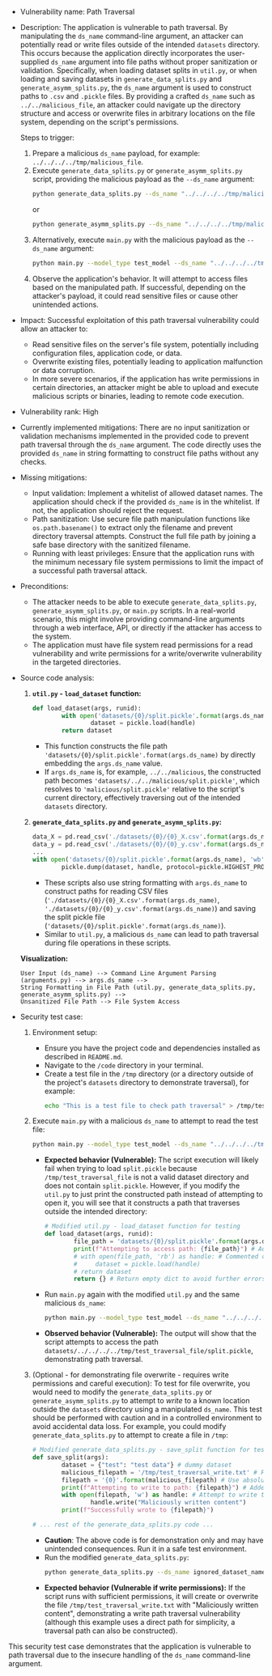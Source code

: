 - Vulnerability name: Path Traversal

- Description:
    The application is vulnerable to path traversal. By manipulating the `ds_name` command-line argument, an attacker can potentially read or write files outside of the intended `datasets` directory. This occurs because the application directly incorporates the user-supplied `ds_name` argument into file paths without proper sanitization or validation. Specifically, when loading dataset splits in `util.py`, or when loading and saving datasets in `generate_data_splits.py` and `generate_asymm_splits.py`, the `ds_name` argument is used to construct paths to `.csv` and `.pickle` files. By providing a crafted `ds_name` such as `../../malicious_file`, an attacker could navigate up the directory structure and access or overwrite files in arbitrary locations on the file system, depending on the script's permissions.

    Steps to trigger:
    1.  Prepare a malicious `ds_name` payload, for example: `../../../../tmp/malicious_file`.
    2.  Execute `generate_data_splits.py` or `generate_asymm_splits.py` script, providing the malicious payload as the `--ds_name` argument:
        ```bash
        python generate_data_splits.py --ds_name "../../../../tmp/malicious_file" --gamma 10
        ```
        or
        ```bash
        python generate_asymm_splits.py --ds_name "../../../../tmp/malicious_file"
        ```
    3.  Alternatively, execute `main.py` with the malicious payload as the `--ds_name` argument:
        ```bash
        python main.py --model_type test_model --ds_name "../../../../tmp/malicious_file" --do_train --k_shot 0
        ```
    4.  Observe the application's behavior. It will attempt to access files based on the manipulated path. If successful, depending on the attacker's payload, it could read sensitive files or cause other unintended actions.

- Impact:
    Successful exploitation of this path traversal vulnerability could allow an attacker to:
    - Read sensitive files on the server's file system, potentially including configuration files, application code, or data.
    - Overwrite existing files, potentially leading to application malfunction or data corruption.
    - In more severe scenarios, if the application has write permissions in certain directories, an attacker might be able to upload and execute malicious scripts or binaries, leading to remote code execution.

- Vulnerability rank: High

- Currently implemented mitigations:
    There are no input sanitization or validation mechanisms implemented in the provided code to prevent path traversal through the `ds_name` argument. The code directly uses the provided `ds_name` in string formatting to construct file paths without any checks.

- Missing mitigations:
    - Input validation: Implement a whitelist of allowed dataset names. The application should check if the provided `ds_name` is in the whitelist. If not, the application should reject the request.
    - Path sanitization: Use secure file path manipulation functions like `os.path.basename()` to extract only the filename and prevent directory traversal attempts. Construct the full file path by joining a safe base directory with the sanitized filename.
    - Running with least privileges: Ensure that the application runs with the minimum necessary file system permissions to limit the impact of a successful path traversal attack.

- Preconditions:
    - The attacker needs to be able to execute `generate_data_splits.py`, `generate_asymm_splits.py`, or `main.py` scripts. In a real-world scenario, this might involve providing command-line arguments through a web interface, API, or directly if the attacker has access to the system.
    - The application must have file system read permissions for a read vulnerability and write permissions for a write/overwrite vulnerability in the targeted directories.

- Source code analysis:
    1. **`util.py` - `load_dataset` function:**
        ```python
        def load_dataset(args, runid):
        		with open('datasets/{0}/split.pickle'.format(args.ds_name), 'rb') as handle:
        				dataset = pickle.load(handle)
        		return dataset
        ```
        - This function constructs the file path `'datasets/{0}/split.pickle'.format(args.ds_name)` by directly embedding the `args.ds_name` value.
        - If `args.ds_name` is, for example, `../../malicious`, the constructed path becomes `'datasets/../../malicious/split.pickle'`, which resolves to `'malicious/split.pickle'` relative to the script's current directory, effectively traversing out of the intended `datasets` directory.

    2. **`generate_data_splits.py` and `generate_asymm_splits.py`:**
        ```python
        data_X = pd.read_csv('./datasets/{0}/{0}_X.csv'.format(args.ds_name))
        data_y = pd.read_csv('./datasets/{0}/{0}_y.csv'.format(args.ds_name))
        ...
        with open('datasets/{0}/split.pickle'.format(args.ds_name), 'wb') as handle:
        		pickle.dump(dataset, handle, protocol=pickle.HIGHEST_PROTOCOL)
        ```
        - These scripts also use string formatting with `args.ds_name` to construct paths for reading CSV files (`'./datasets/{0}/{0}_X.csv'.format(args.ds_name)`, `'./datasets/{0}/{0}_y.csv'.format(args.ds_name)`) and saving the split pickle file (`'datasets/{0}/split.pickle'.format(args.ds_name)`).
        - Similar to `util.py`, a malicious `ds_name` can lead to path traversal during file operations in these scripts.

    **Visualization:**

    ```
    User Input (ds_name) --> Command Line Argument Parsing (arguments.py) --> args.ds_name -->
    String Formatting in File Path (util.py, generate_data_splits.py, generate_asymm_splits.py) -->
    Unsanitized File Path --> File System Access
    ```

- Security test case:
    1.  Environment setup:
        -  Ensure you have the project code and dependencies installed as described in `README.md`.
        -  Navigate to the `/code` directory in your terminal.
        -  Create a test file in the `/tmp` directory (or a directory outside of the project's `datasets` directory to demonstrate traversal), for example:
            ```bash
            echo "This is a test file to check path traversal" > /tmp/test_traversal_file.txt
            ```
    2.  Execute `main.py` with a malicious `ds_name` to attempt to read the test file:
        ```bash
        python main.py --model_type test_model --ds_name "../../../../tmp/test_traversal_file" --do_train --k_shot 0
        ```
        -  **Expected behavior (Vulnerable):** The script execution will likely fail when trying to load `split.pickle` because `/tmp/test_traversal_file` is not a valid dataset directory and does not contain `split.pickle`. However, if you modify the `util.py` to just print the constructed path instead of attempting to open it, you will see that it constructs a path that traverses outside the intended directory:

            ```python
            # Modified util.py - load_dataset function for testing
            def load_dataset(args, runid):
                    file_path = 'datasets/{0}/split.pickle'.format(args.ds_name)
                    print(f"Attempting to access path: {file_path}") # Added print statement
                    # with open(file_path, 'rb') as handle: # Commented out file access
                    #     dataset = pickle.load(handle)
                    # return dataset
                    return {} # Return empty dict to avoid further errors

            ```
        - Run `main.py` again with the modified `util.py` and the same malicious `ds_name`:
            ```bash
            python main.py --model_type test_model --ds_name "../../../../tmp/test_traversal_file" --do_train --k_shot 0
            ```
        - **Observed behavior (Vulnerable):** The output will show that the script attempts to access the path `datasets/../../../../tmp/test_traversal_file/split.pickle`, demonstrating path traversal.

    3.  (Optional - for demonstrating file overwrite - requires write permissions and careful execution): To test for file overwrite, you would need to modify the `generate_data_splits.py` or `generate_asymm_splits.py` to attempt to *write* to a known location outside the `datasets` directory using a manipulated `ds_name`. This test should be performed with caution and in a controlled environment to avoid accidental data loss. For example, you could modify `generate_data_splits.py` to attempt to create a file in `/tmp`:

        ```python
        # Modified generate_data_splits.py - save_split function for testing (CAUTION: potential file creation in /tmp)
        def save_split(args):
                dataset = {"test": "test data"} # dummy dataset
                malicious_filepath = '/tmp/test_traversal_write.txt' # File to attempt to create/overwrite
                filepath = '{0}'.format(malicious_filepath) # Use absolute path directly, or construct with traversal from datasets directory if testing traversal write
                print(f"Attempting to write to path: {filepath}") # Added print statement
                with open(filepath, 'w') as handle: # Attempt to write to the file
                        handle.write("Maliciously written content")
                print(f"Successfully wrote to {filepath}")

        # ... rest of the generate_data_splits.py code ...
        ```
        -  **Caution**:  The above code is for demonstration only and may have unintended consequences. Run it in a safe test environment.
        -  Run the modified `generate_data_splits.py`:
            ```bash
            python generate_data_splits.py --ds_name ignored_dataset_name --gamma 10 # ds_name is ignored in this modified test case, focus on hardcoded path
            ```
        - **Expected behavior (Vulnerable if write permissions):** If the script runs with sufficient permissions, it will create or overwrite the file `/tmp/test_traversal_write.txt` with "Maliciously written content", demonstrating a write path traversal vulnerability (although this example uses a direct path for simplicity, a traversal path can also be constructed).

This security test case demonstrates that the application is vulnerable to path traversal due to the insecure handling of the `ds_name` command-line argument.
